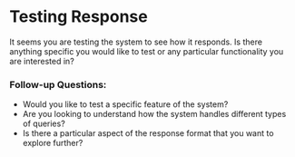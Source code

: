 # Testing Response

It seems you are testing the system to see how it responds. Is there anything specific you would like to test or any particular functionality you are interested in?

### Follow-up Questions:
- Would you like to test a specific feature of the system?
- Are you looking to understand how the system handles different types of queries?
- Is there a particular aspect of the response format that you want to explore further?

